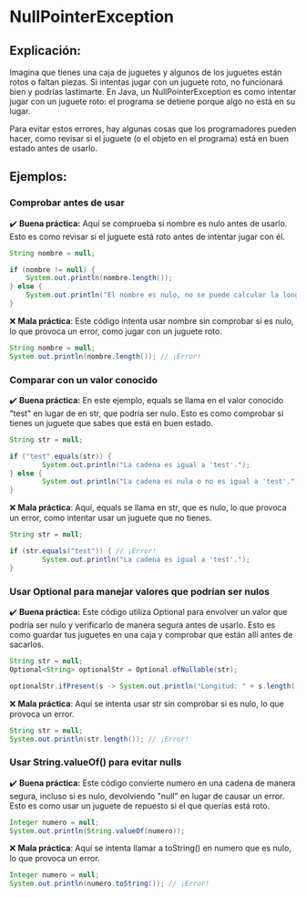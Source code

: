 # NullPointerException

## Explicación:

Imagina que tienes una caja de juguetes y algunos de los juguetes están rotos o faltan piezas. Si intentas jugar con un juguete roto, no funcionará bien y podrías lastimarte. En Java, un NullPointerException es como intentar jugar con un juguete roto: el programa se detiene porque algo no está en su lugar.

Para evitar estos errores, hay algunas cosas que los programadores pueden hacer, como revisar si el juguete (o el objeto en el programa) está en buen estado antes de usarlo.

## Ejemplos:

### Comprobar antes de usar

:heavy_check_mark: **Buena práctica:**
Aquí se comprueba si nombre es nulo antes de usarlo. Esto es como revisar si el juguete está roto antes de intentar jugar con él.
```java
String nombre = null;

if (nombre != null) {
    System.out.println(nombre.length());
} else {
    System.out.println("El nombre es nulo, no se puede calcular la longitud.");
}
```

:x: **Mala práctica**:
Este código intenta usar nombre sin comprobar si es nulo, lo que provoca un error, como jugar con un juguete roto.

```java
String nombre = null;
System.out.println(nombre.length()); // ¡Error!
```

### Comparar con un valor conocido

:heavy_check_mark: **Buena práctica:**
En este ejemplo, equals se llama en el valor conocido "test" en lugar de en str, que podría ser nulo. Esto es como comprobar si tienes un juguete que sabes que está en buen estado.

```java
String str = null;

if ("test".equals(str)) {
        System.out.println("La cadena es igual a 'test'.");
} else {
        System.out.println("La cadena es nula o no es igual a 'test'.");
}
```

:x: **Mala práctica**:
Aquí, equals se llama en str, que es nulo, lo que provoca un error, como intentar usar un juguete que no tienes.

```java
String str = null;

if (str.equals("test")) { // ¡Error!
        System.out.println("La cadena es igual a 'test'.");
}
```

### Usar Optional para manejar valores que podrían ser nulos

:heavy_check_mark: **Buena práctica:**
Este código utiliza Optional para envolver un valor que podría ser nulo y verificarlo de manera segura antes de usarlo. Esto es como guardar tus juguetes en una caja y comprobar que están allí antes de sacarlos.

```java
String str = null;
Optional<String> optionalStr = Optional.ofNullable(str);

optionalStr.ifPresent(s -> System.out.println("Longitud: " + s.length()));
```

:x: **Mala práctica**:
Aquí se intenta usar str sin comprobar si es nulo, lo que provoca un error.

```java
String str = null;
System.out.println(str.length()); // ¡Error!
```

### Usar String.valueOf() para evitar nulls

:heavy_check_mark: **Buena práctica:**
Este código convierte numero en una cadena de manera segura, incluso si es nulo, devolviendo "null" en lugar de causar un error. Esto es como usar un juguete de repuesto si el que querías está roto.

```java
Integer numero = null;
System.out.println(String.valueOf(numero));
```

:x: **Mala práctica**:
Aquí se intenta llamar a toString() en numero que es nulo, lo que provoca un error.

```java
Integer numero = null;
System.out.println(numero.toString()); // ¡Error!
```